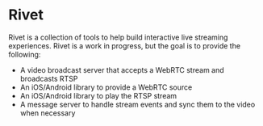 # Rivet

Rivet is a collection of tools to help build interactive live streaming experiences. Rivet is a work in progress, but the goal is to provide the following:

*   A video broadcast server that accepts a WebRTC stream and broadcasts RTSP
*   An iOS/Android library to provide a WebRTC source
*   An iOS/Android library to play the RTSP stream
*   A message server to handle stream events and sync them to the video when necessary
